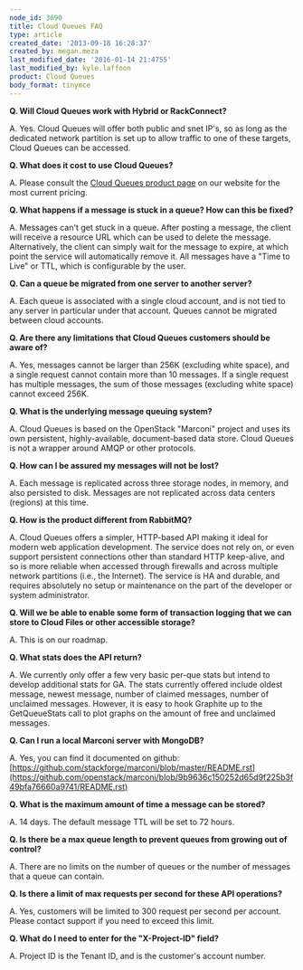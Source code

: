 ```yaml
---
node_id: 3690
title: Cloud Queues FAQ
type: article
created_date: '2013-09-18 16:28:37'
created_by: megan.meza
last_modified_date: '2016-01-14 21:4755'
last_modified_by: kyle.laffoon
product: Cloud Queues
body_format: tinymce
---
```


**Q.  Will Cloud Queues work with Hybrid or RackConnect?**

A.  Yes. Cloud Queues will offer both public and snet IP's, so as long
as the dedicated network partition is set up to allow traffic to one of
these targets, Cloud Queues can be accessed.

**Q.  What does it cost to use Cloud Queues?**

A.  Please consult the [Cloud Queues product
page](http://www.rackspace.com/cloud/queues/) on our website for the
most current pricing.

**Q.  What happens if a message is stuck in a queue?  How can this be
fixed?**

A. Messages can't get stuck in a queue.  After posting a message, the
client will receive a resource URL which can be used to delete the
message. Alternatively, the client can simply wait for the message to
expire, at which point the service will automatically remove it.  All
messages have a "Time to Live" or TTL, which is configurable by the
user.

**Q.  Can a queue be migrated from one server to another server?**

A. Each queue is associated with a single cloud account, and is not tied
to any server in particular under that account. Queues cannot be
migrated between cloud accounts.

**Q.  Are there any limitations that Cloud Queues customers should be
aware of?**

A.  Yes, messages cannot be larger than 256K (excluding white space),
and a single request cannot contain more than 10 messages. If a single
request has multiple messages, the sum of those messages (excluding
white space) cannot exceed 256K. 

**Q.  What is the underlying message queuing system?**

A. Cloud Queues is based on the OpenStack "Marconi" project and uses its
own persistent, highly-available, document-based data store.  Cloud
Queues is not a wrapper around AMQP or other protocols.

**Q.  How can I be assured my messages will not be lost?**

A. Each message is replicated across three storage nodes, in memory, and
also persisted to disk. Messages are not replicated across data centers
(regions) at this time.

**Q.  How is the product different from RabbitMQ?**

A. Cloud Queues offers a simpler, HTTP-based API making it ideal for
modern web application development. The service does not rely on, or
even support persistent connections other than standard HTTP keep-alive,
and so is more reliable when accessed through firewalls and across
multiple network partitions (i.e., the Internet). The service is HA and
durable, and requires absolutely no setup or maintenance on the part of
the developer or system administrator. 

**Q.  Will we be able to enable some form of transaction logging that we
can store to Cloud Files or other accessible storage?**

A. This is on our roadmap.

**Q.  What stats does the API return?**

A.  We currently only offer a few very basic per-que stats but intend to
develop additional stats for GA.  The stats currently offered include
oldest message, newest message, number of claimed messages, number of
unclaimed messages.  However, it is easy to hook Graphite up to the
GetQueueStats call to plot graphs on the amount of free and unclaimed
messages.

**Q.  Can I run a local Marconi server with MongoDB?**

A.  Yes, you can find it documented on github:
 [https://github.com/stackforge/marconi/blob/master/README.rst](https://github.com/openstack/marconi/blob/9b9636c150252d65d9f225b3f49bfa76660a9741/README.rst)

**Q.  What is the maximum amount of time a message can be stored?**

A.  14 days.  The default message TTL will be set to 72 hours. 

**Q.  Is there be a max queue length to prevent queues from growing out
of control?**

A.  There are no limits on the number of queues or the number of
messages that a queue can contain. 

**Q.  Is there a limit of max requests per second for these API
operations?**

A.  Yes, customers will be limited to 300 request per second per
account.  Please contact support if you need to exceed this limit.  

**Q.  What do I need to enter for the "X-Project-ID" field?**

A.  Project ID is the Tenant ID, and is the customer's account number.

